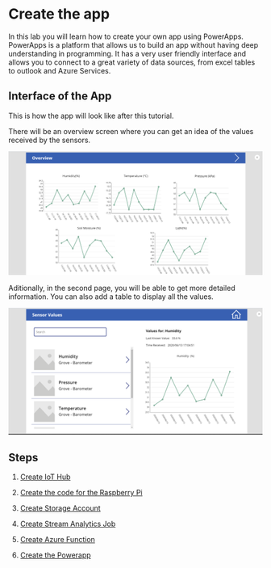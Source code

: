 # Create the app

In this lab you will learn how to create your own app using PowerApps. PowerApps is a platform that allows us to build an app without having deep understanding in programming. It has a very user friendly interface and allows you to connect to a great variety of data sources, from excel tables to outlook and Azure Services.

## Interface of the App

This is how the app will look like after this tutorial.

There will be an overview screen where you can get an idea of the values received by the sensors.

![overview screen](./media/overviewScreen.png)

Aditionally, in the second page, you will be able to get more detailed information. You can also add a table to display all the values.

![sensor values screen](./media/SensorValue.png)

## Steps

1. [Create IoT Hub](./Create_IoTHub.md)

1. [Create the code for the Raspberry Pi](./Python_code.md)

1. [Create Storage Account](./Create_storage_account.md)

1. [Create Stream Analytics Job](./Create_stream_analytics.md)

1. [Create Azure Function](./Create_Function.md)

1. [Create the Powerapp](./Create_app.md)
